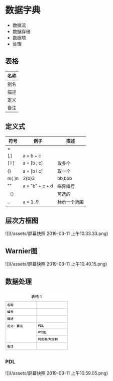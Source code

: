 # 数据字典

* 数据流
* 数据存储
* 数据项
* 处理

## 表格

| 名称 |
| --- |
| 别名 |
| 描述 |
| 定义 |
| 备注 |

## 定义式

| 符号  | 例子 | 描述 |
| --- | --- | --- |
| = |  |  |
| [,] | a = b + c |  |
| [ I ] | a = [b , c] | 取多个 |
| {} | a = [b I c] | 取一个 |
| m{ }n | 2{b}3 | bb,bbb |
| "" | a = "b" + c + d | 临界编号 |
| （） |  | 可选的 |
| .. | a = 1..9 | 标示一个范围 |


## 层次方框图

![](/assets/屏幕快照 2019-03-11 上午10.33.33.png)


## Warnier图

![](/assets/屏幕快照 2019-03-11 上午10.40.15.png)

## 数据处理

![](/assets/15522717828774.jpg)

### PDL

![](/assets/屏幕快照 2019-03-11 上午10.59.05.png)
